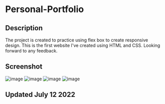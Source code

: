 # Personal-Portfolio

## Description 
The project is created to practice using flex box to create responsive design. This is the first website I've created using HTML and CSS. Looking forward to any feedback. 

## Screenshot
![image](https://user-images.githubusercontent.com/108253013/178572242-fe69d5e1-066c-4583-8ee7-2cd56934237d.png)
![image](https://user-images.githubusercontent.com/108253013/178572317-b2bbf29d-a964-485d-9110-8e4199007e2e.png)
![image](https://user-images.githubusercontent.com/108253013/178572359-6db4f140-0541-4748-a2b4-f858f44c625e.png)
![image](https://user-images.githubusercontent.com/108253013/178572378-ef593fa8-bb6e-4921-b236-dbae14770eb4.png)

## Updated July 12 2022


